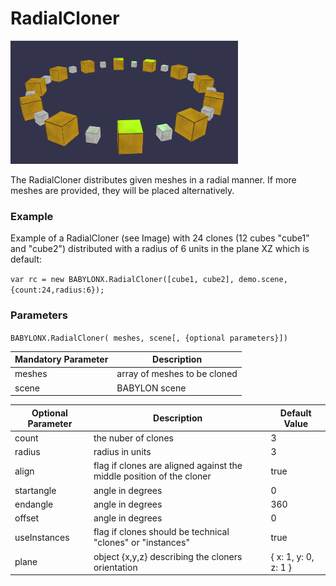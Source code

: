 # RadialCloner

![idpic1](images/radialCloner.jpg "RadialCloner")

The RadialCloner distributes given meshes in a radial manner. If more meshes are provided, they will be placed alternatively.

### Example
Example of a RadialCloner (see Image) with 24 clones (12 cubes "cube1" and "cube2") distributed with a radius of 6 units in the plane XZ which is default:

`var rc = new BABYLONX.RadialCloner([cube1, cube2], demo.scene, {count:24,radius:6});`

### Parameters
`BABYLONX.RadialCloner( meshes, scene[, {optional parameters}])` 

Mandatory Parameter | Description 
-------------------|-------------
meshes| array of meshes to be cloned
scene|BABYLON scene


Optional Parameter | Description | Default Value
-------------------|-------------|--------------
count | the nuber of clones | 3
radius| radius in units | 3
align| flag if clones are aligned against the middle position of the cloner |true
startangle| angle in degrees | 0
endangle| angle in degrees | 360
offset| angle in degrees| 0
useInstances| flag if clones should be technical "clones" or "instances" | true
plane | object {x,y,z} describing the cloners orientation |{ x: 1, y: 0, z: 1 }
